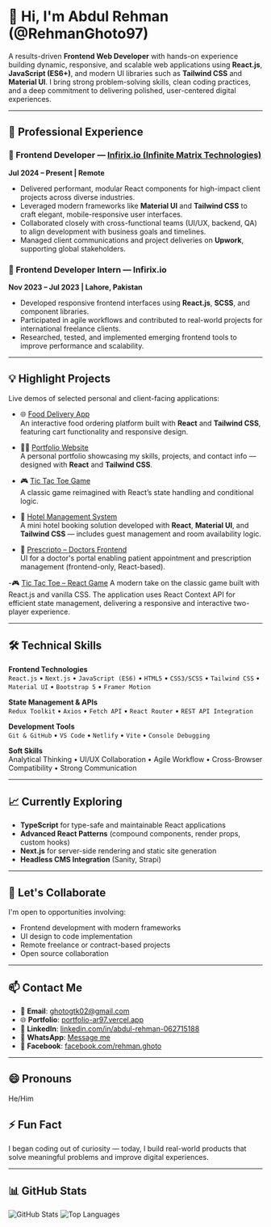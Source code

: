 # 👋 Hi, I'm Abdul Rehman (@RehmanGhoto97)

A results-driven **Frontend Web Developer** with hands-on experience building dynamic, responsive, and scalable web applications using **React.js**, **JavaScript (ES6+)**, and modern UI libraries such as **Tailwind CSS** and **Material UI**. I bring strong problem-solving skills, clean coding practices, and a deep commitment to delivering polished, user-centered digital experiences.

---

## 💼 Professional Experience

### 🚀 Frontend Developer — [Infirix.io (Infinite Matrix Technologies)](https://infirix.io)  
**Jul 2024 – Present | Remote**

- Delivered performant, modular React components for high-impact client projects across diverse industries.
- Leveraged modern frameworks like **Material UI** and **Tailwind CSS** to craft elegant, mobile-responsive user interfaces.
- Collaborated closely with cross-functional teams (UI/UX, backend, QA) to align development with business goals and timelines.
- Managed client communications and project deliveries on **Upwork**, supporting global stakeholders.

### 🧪 Frontend Developer Intern — Infirix.io  
**Nov 2023 – Jul 2023 | Lahore, Pakistan**

- Developed responsive frontend interfaces using **React.js**, **SCSS**, and component libraries.
- Participated in agile workflows and contributed to real-world projects for international freelance clients.
- Researched, tested, and implemented emerging frontend tools to improve performance and scalability.

---

## 💡 Highlight Projects

Live demos of selected personal and client-facing applications:

- 🌐 [Food Delivery App](https://food-delivery-grocery.netlify.app/)  
  An interactive food ordering platform built with **React** and **Tailwind CSS**, featuring cart functionality and responsive design.

- 🧑‍💼 [Portfolio Website](https://portfolio-ar97.netlify.app/)  
  A personal portfolio showcasing my skills, projects, and contact info — designed with **React** and **Tailwind CSS**.

- 🎮 [Tic Tac Toe Game](https://tic-tac-toe-game-by-rehman.netlify.app/)  
  A classic game reimagined with React’s state handling and conditional logic.

- 🏨 [Hotel Management System](https://hotel-management-system-mini.netlify.app/)  
  A mini hotel booking solution developed with **React**, **Material UI**, and **Tailwind CSS** — includes guest management and room availability logic.

- 💊 [Prescripto – Doctors Frontend](https://prescripto-doctors-frontend-only.netlify.app/)  
  UI for a doctor's portal enabling patient appointment and prescription management (frontend-only, React-based).

-🎮 [Tic Tac Toe – React Game](https://tic-tac-toe-game-by-rehman.netlify.app/)
A modern take on the classic game built with React.js and vanilla CSS. The application uses React Context API for efficient state management, delivering a responsive and interactive two-player experience.

---

## 🛠️ Technical Skills

**Frontend Technologies**  
`React.js` • `Next.js` • `JavaScript (ES6)` • `HTML5` • `CSS3/SCSS` • `Tailwind CSS` • `Material UI` • `Bootstrap 5` • `Framer Motion`

**State Management & APIs**  
`Redux Toolkit` • `Axios` • `Fetch API` • `React Router` • `REST API Integration`

**Development Tools**  
`Git & GitHub` • `VS Code` • `Netlify` • `Vite` • `Console Debugging`

**Soft Skills**  
Analytical Thinking • UI/UX Collaboration • Agile Workflow • Cross-Browser Compatibility • Strong Communication

---

## 📈 Currently Exploring

- **TypeScript** for type-safe and maintainable React applications  
- **Advanced React Patterns** (compound components, render props, custom hooks)  
- **Next.js** for server-side rendering and static site generation  
- **Headless CMS Integration** (Sanity, Strapi)

---

## 🤝 Let's Collaborate

I'm open to opportunities involving:
- Frontend development with modern frameworks  
- UI design to code implementation  
- Remote freelance or contract-based projects  
- Open source collaboration

---

## 📫 Contact Me

- 📧 **Email**: [ghotogtk02@gmail.com](mailto:ghotogtk02@gmail.com)  
- 🌐 **Portfolio**: [portfolio-ar97.vercel.app](https://portfolio-ar97.vercel.app/)  
- 💼 **LinkedIn**: [linkedin.com/in/abdul-rehman-062715188](https://www.linkedin.com/in/abdul-rehman-062715188/)  
- 📱 **WhatsApp**: [Message me](https://wa.me/923052730732)  
- 👤 **Facebook**: [facebook.com/rehman.ghoto](https://web.facebook.com/profile.php?id=100011005838665)

---

## 😄 Pronouns
He/Him

## ⚡ Fun Fact
I began coding out of curiosity — today, I build real-world products that solve meaningful problems and improve digital experiences.

---

## 📊 GitHub Stats

![GitHub Stats](https://github-readme-stats.vercel.app/api?username=RehmanGhoto97&show_icons=true&theme=radical)
![Top Languages](https://github-readme-stats.vercel.app/api/top-langs/?username=RehmanGhoto97&layout=compact&theme=radical)
